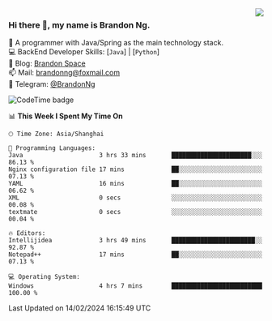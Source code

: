 <img  align="right" src="https://github-readme-stats-brandon0824.vercel.app/api/top-langs/?username=brandon0824&layout=compact">

### Hi there 👋, my name is Brandon Ng.

🌱 A programmer with Java/Spring as the main technology stack.  
💻 BackEnd Developer Skills: [`Java`] | [`Python`]  
📝 Blog: [Brandon Space](https://brandonng.tech)  
📫 Mail: brandonng@foxmail.com  
📰 Telegram: [@BrandonNg](https://t.me/BrandonNg24)  

![CodeTime badge](https://img.shields.io/endpoint?style=flat-square&url=https%3A%2F%2Fapi.codetime.dev%2Fshield%3Fid%3D128%26project%3D%26in%3D604800000)

<!--START_SECTION:waka-->
📊 **This Week I Spent My Time On** 

```text
🕑︎ Time Zone: Asia/Shanghai

💬 Programming Languages: 
Java                     3 hrs 33 mins       ██████████████████████░░░   86.13 % 
Nginx configuration file 17 mins             ██░░░░░░░░░░░░░░░░░░░░░░░   07.13 % 
YAML                     16 mins             ██░░░░░░░░░░░░░░░░░░░░░░░   06.62 % 
XML                      0 secs              ░░░░░░░░░░░░░░░░░░░░░░░░░   00.08 % 
textmate                 0 secs              ░░░░░░░░░░░░░░░░░░░░░░░░░   00.04 % 

🔥 Editors: 
Intellijidea             3 hrs 49 mins       ███████████████████████░░   92.87 % 
Notepad++                17 mins             ██░░░░░░░░░░░░░░░░░░░░░░░   07.13 % 

💻 Operating System: 
Windows                  4 hrs 7 mins        █████████████████████████   100.00 % 
```


 Last Updated on 14/02/2024 16:15:49 UTC
<!--END_SECTION:waka-->
